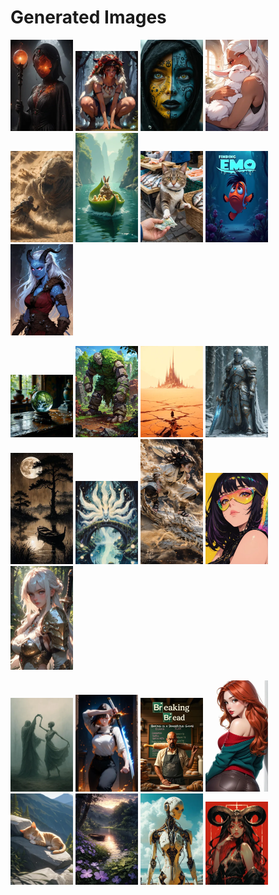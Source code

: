 # Generated Images



<img src="2025_09_08_01_thumb.webp" width="100"/> <img src="2025_09_08_02_thumb.webp" width="100"/> <img src="2025_09_08_03_thumb.webp" width="100"/> <img src="2025_09_08_04_thumb.webp" width="100"/> <img src="2025_09_08_05_thumb.webp" width="100"/> <img src="2025_09_08_06_thumb.webp" width="100"/> <img src="2025_09_08_07_thumb.webp" width="100"/> <img src="2025_09_08_08_thumb.webp" width="100"/> <img src="2025_09_08_09_thumb.webp" width="100"/>

<img src="2025_09_08_10_thumb.webp" width="100"/> <img src="2025_09_08_11_thumb.webp" width="100"/> <img src="2025_09_08_12_thumb.webp" width="100"/> <img src="2025_09_08_13_thumb.webp" width="100"/> <img src="2025_09_08_14_thumb.webp" width="100"/> <img src="2025_09_08_15_thumb.webp" width="100"/> <img src="2025_09_08_16_thumb.webp" width="100"/> <img src="2025_09_08_17_thumb.webp" width="100"/> <img src="2025_09_08_18_thumb.webp" width="100"/>

<img src="2025_09_08_19_thumb.webp" width="100"/> <img src="2025_09_08_20_thumb.webp" width="100"/> <img src="2025_09_08_21_thumb.webp" width="100"/> <img src="2025_09_08_22_thumb.webp" width="100"/> <img src="2025_09_08_23_thumb.webp" width="100"/> <img src="2025_09_08_24_thumb.webp" width="100"/> <img src="2025_09_08_25_thumb.webp" width="100"/> <img src="2025_09_08_26_thumb.webp" width="100"/>